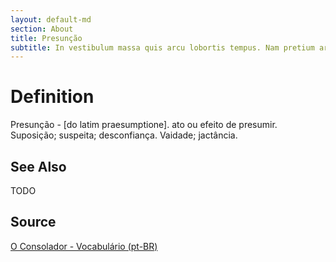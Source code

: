```yaml
---
layout: default-md
section: About
title: Presunção
subtitle: In vestibulum massa quis arcu lobortis tempus. Nam pretium arcu in odio vulputate luctus.
---
```


# Definition
Presunção - [do latim praesumptione]. ato ou efeito de presumir. Suposição; suspeita; desconfiança. Vaidade; jactância. 

## See Also
TODO

## Source
[O Consolador - Vocabulário (pt-BR)](http://www.oconsolador.com.br/linkfixo/vocabulario/principal.html)
